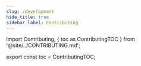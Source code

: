 ```yaml
---
slug: /development
hide_title: true
sidebar_label: Contributing
---
```


import Contributing, {
toc as ContributingTOC
} from '@site/../CONTRIBUTING.md';

<Contributing />

export const toc = ContributingTOC;
